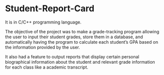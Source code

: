 # Student-Report-Card
It is in C/C++ programming language.

The objective of the project was to make a grade-tracking program allowing the user to input their student grades, store them in a database, and automatically having the program to calculate each student’s GPA based on the information provided by the user.

It also had a feature to output reports that display certain personal biographical information about the student and relevant grade information for each class like a academic transcript.
